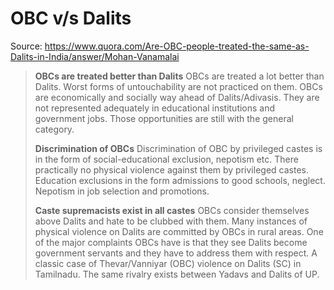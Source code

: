 # OBC v/s Dalits

Source: https://www.quora.com/Are-OBC-people-treated-the-same-as-Dalits-in-India/answer/Mohan-Vanamalai

> **OBCs are treated better than Dalits**
> OBCs are treated a lot better than Dalits. Worst forms of untouchability are not practiced on them. OBCs are economically and socially way ahead of Dalits/Adivasis. They are not represented adequately in educational institutions and government jobs. Those opportunities are still with the general category.
> 
> **Discrimination of OBCs**
> Discrimination of OBC by privileged castes is in the form of social-educational exclusion, nepotism etc. There practically no physical violence against them by privileged castes. Education exclusions in the form admissions to good schools, neglect. Nepotism in job selection and promotions.
> 
> **Caste supremacists exist in all castes**
> OBCs consider themselves above Dalits and hate to be clubbed with them. Many instances of physical violence on Dalits are committed by OBCs in rural areas. One of the major complaints OBCs have is that they see Dalits become government servants and they have to address them with respect. A classic case of Thevar/Vanniyar (OBC) violence on Dalits (SC) in Tamilnadu. The same rivalry exists between Yadavs and Dalits of UP.


